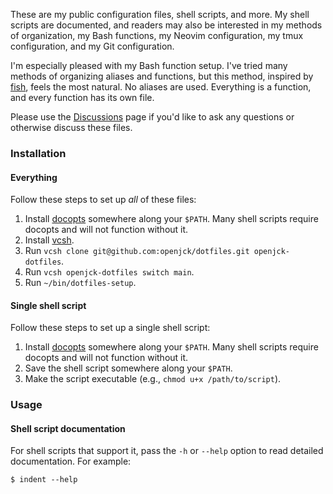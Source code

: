 These are my public configuration files, shell scripts, and more. My shell
scripts are documented, and readers may also be interested in my methods of
organization, my Bash functions, my Neovim configuration, my tmux configuration,
and my Git configuration.

I'm especially pleased with my Bash function setup. I've tried many methods of
organizing aliases and functions, but this method, inspired by
[fish](https://github.com/fish-shell/fish-shell), feels the most natural. No
aliases are used. Everything is a function, and every function has its own file.

Please use the [Discussions](https://github.com/openjck/dotfiles/discussions)
page if you'd like to ask any questions or otherwise discuss these files.

### Installation

#### Everything

Follow these steps to set up _all_ of these files:

1. Install [docopts](https://github.com/docopt/docopts) somewhere along your
   `$PATH`. Many shell scripts require docopts and will not function without it.
2. Install [vcsh](https://github.com/RichiH/vcsh).
3. Run `vcsh clone git@github.com:openjck/dotfiles.git openjck-dotfiles`.
4. Run `vcsh openjck-dotfiles switch main`.
5. Run `~/bin/dotfiles-setup`.

#### Single shell script

Follow these steps to set up a single shell script:

1. Install [docopts](https://github.com/docopt/docopts) somewhere along your
   `$PATH`. Many shell scripts require docopts and will not function without it.
2. Save the shell script somewhere along your `$PATH`.
3. Make the script executable (e.g., `chmod u+x /path/to/script`).

### Usage

#### Shell script documentation

For shell scripts that support it, pass the `-h` or `--help` option to read
detailed documentation. For example:

```shell
$ indent --help
```
